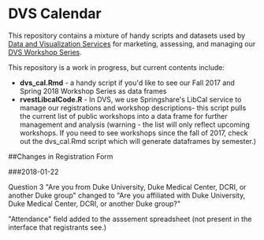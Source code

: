 # DVS Calendar

This repository contains a mixture of handy scripts and datasets used by [Data and Visualization Services](library.duke.edu/data) for marketing, assessing, and managing our [DVS Workshop Series](library.duke.edu/news).

This repository is a work in progress, but current contents include:

* **dvs_cal.Rmd** - a handy script if you'd like to see our Fall 2017 and Spring 2018 Workshop Series as data frames
* **rvestLibcalCode.R** - In DVS, we use Springshare's LibCal service to manage our registrations and workshop descriptions- this script pulls the current list of public workshops into a data frame for further management and analysis (warning - the list will only reflect upcoming workshops.  If you need to see workshops since the fall of 2017, check out the dvs_cal.Rmd script which will generate dataframes by semester.)

##Changes in Registration Form

###2018-01-22

Question 3 "Are you from Duke University, Duke Medical Center, DCRI, or another Duke group" changed to "Are you affiliated with Duke University, Duke Medical Center, DCRI, or another Duke group?"

"Attendance" field added to the asssement spreadsheet (not present in the interface that registrants see.)

